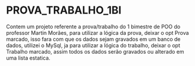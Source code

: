 # PROVA_TRABALHO_1BI
Contem um projeto referente a prova/trabalho do 1 bimestre de POO do professor Martin Morães, 
para utilizar a lógica da prova, deixar o opt Prova marcado, isso fara com que os dados sejam
gravados em um banco de dados, utilizei o MySql, ja para utilizar a lógica do trabalho, deixar 
o opt Trabalho marcado, assim todos os dados serão gravados ou alterado em uma lista estatica. 

